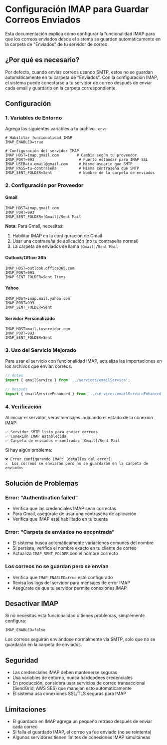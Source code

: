 # Configuración IMAP para Guardar Correos Enviados

Esta documentación explica cómo configurar la funcionalidad IMAP para que los correos enviados desde el sistema se guarden automáticamente en la carpeta de "Enviados" de tu servidor de correo.

## ¿Por qué es necesario?

Por defecto, cuando envías correos usando SMTP, estos no se guardan automáticamente en tu carpeta de "Enviados". Con la configuración IMAP, el sistema puede conectarse a tu servidor de correo después de enviar cada email y guardarlo en la carpeta correspondiente.

## Configuración

### 1. Variables de Entorno

Agrega las siguientes variables a tu archivo `.env`:

```env
# Habilitar funcionalidad IMAP
IMAP_ENABLED=true

# Configuración del servidor IMAP
IMAP_HOST=imap.gmail.com        # Cambia según tu proveedor
IMAP_PORT=993                    # Puerto estándar para IMAP SSL
IMAP_USER=tu-email@gmail.com     # Mismo usuario que SMTP
IMAP_PASS=tu-contraseña          # Misma contraseña que SMTP
IMAP_SENT_FOLDER=Sent            # Nombre de la carpeta de enviados
```

### 2. Configuración por Proveedor

#### Gmail
```env
IMAP_HOST=imap.gmail.com
IMAP_PORT=993
IMAP_SENT_FOLDER=[Gmail]/Sent Mail
```

**Nota**: Para Gmail, necesitas:
1. Habilitar IMAP en la configuración de Gmail
2. Usar una contraseña de aplicación (no tu contraseña normal)
3. La carpeta de enviados se llama `[Gmail]/Sent Mail`

#### Outlook/Office 365
```env
IMAP_HOST=outlook.office365.com
IMAP_PORT=993
IMAP_SENT_FOLDER=Sent Items
```

#### Yahoo
```env
IMAP_HOST=imap.mail.yahoo.com
IMAP_PORT=993
IMAP_SENT_FOLDER=Sent
```

#### Servidor Personalizado
```env
IMAP_HOST=mail.tuservidor.com
IMAP_PORT=993
IMAP_SENT_FOLDER=Sent
```

### 3. Uso del Servicio Mejorado

Para usar el servicio con funcionalidad IMAP, actualiza las importaciones en los archivos que envían correos:

```typescript
// Antes
import { emailService } from '../services/emailService';

// Después
import { emailServiceEnhanced } from '../services/emailServiceEnhanced';
```

### 4. Verificación

Al iniciar el servidor, verás mensajes indicando el estado de la conexión IMAP:

```
✅ Servidor SMTP listo para enviar correos
✅ Conexión IMAP establecida
✅ Carpeta de enviados encontrada: [Gmail]/Sent Mail
```

Si hay algún problema:
```
❌ Error configurando IMAP: [detalles del error]
⚠️  Los correos se enviarán pero no se guardarán en la carpeta de enviados
```

## Solución de Problemas

### Error: "Authentication failed"
- Verifica que las credenciales IMAP sean correctas
- Para Gmail, asegúrate de usar una contraseña de aplicación
- Verifica que IMAP esté habilitado en tu cuenta

### Error: "Carpeta de enviados no encontrada"
- El sistema busca automáticamente variaciones comunes del nombre
- Si persiste, verifica el nombre exacto en tu cliente de correo
- Actualiza `IMAP_SENT_FOLDER` con el nombre correcto

### Los correos no se guardan pero se envían
- Verifica que `IMAP_ENABLED=true` esté configurado
- Revisa los logs del servidor para mensajes de error IMAP
- Asegúrate de que tu servidor permite conexiones IMAP

## Desactivar IMAP

Si no necesitas esta funcionalidad o tienes problemas, simplemente configura:

```env
IMAP_ENABLED=false
```

Los correos seguirán enviándose normalmente vía SMTP, solo que no se guardarán en la carpeta de enviados.

## Seguridad

- Las credenciales IMAP deben mantenerse seguras
- Usa variables de entorno, nunca hardcodees credenciales
- En producción, considera usar servicios de correo transaccional (SendGrid, AWS SES) que manejan esto automáticamente
- El sistema usa conexiones SSL/TLS seguras para IMAP

## Limitaciones

- El guardado en IMAP agrega un pequeño retraso después de enviar cada correo
- Si falla el guardado IMAP, el correo ya fue enviado (no se reintenta)
- Algunos servidores tienen límites de conexiones IMAP simultáneas